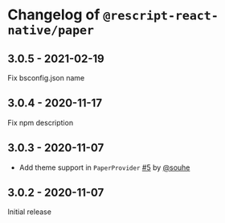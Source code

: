 # Changelog of `@rescript-react-native/paper`

## 3.0.5 - 2021-02-19

Fix bsconfig.json name

## 3.0.4 - 2020-11-17

Fix npm description

## 3.0.3 - 2020-11-07

- Add theme support in `PaperProvider` [#5](https://github.com/rescript-react-native/paper/pull/5) by [@souhe](https://github.com/souhe)

## 3.0.2 - 2020-11-07

Initial release
